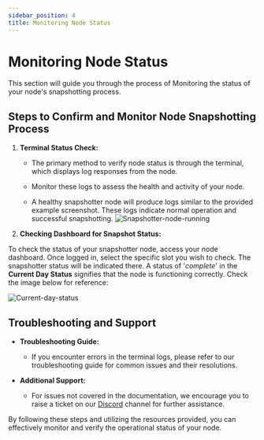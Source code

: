 ```yaml
---
sidebar_position: 4
title: Monitoring Node Status
---
```


# Monitoring Node Status
This section will guide you through the process of Monitoring the status of your node's snapshotting process.

## Steps to Confirm and Monitor Node Snapshotting Process

1. **Terminal Status Check:**
   - The primary method to verify node status is through the terminal, which displays log responses from the node.

   - Monitor these logs to assess the health and activity of your node. 
   
   - A healthy snapshotter node will produce logs similar to the provided example screenshot. These logs indicate normal operation and successful snapshotting.
   ![Snapshotter-node-running](/images/snapshotter-node-running-terminal.png)
   

2. **Checking Dashboard for Snapshot Status:**
  
  To check the status of your snapshotter node, access your node dashboard. Once logged in, select the specific slot you wish to check. The snapshotter status will be indicated there. A status of '*complete*' in the **Current Day Status** signifies that the node is functioning correctly. Check the image below for reference: 

  ![Current-day-status](/images/Current-day-status.png)


## Troubleshooting and Support

- **Troubleshooting Guide:**
  - If you encounter errors in the terminal logs, please refer to our troubleshooting guide for common issues and their resolutions.

- **Additional Support:**
  - For issues not covered in the documentation, we encourage you to raise a ticket on our [Discord](https://discord.com/invite/powerloom) channel for further assistance.

By following these steps and utilizing the resources provided, you can effectively monitor and verify the operational status of your node.
